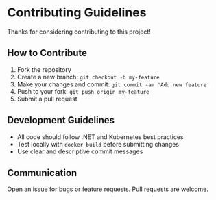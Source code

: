 # Contributing Guidelines

Thanks for considering contributing to this project!

## How to Contribute

1. Fork the repository
2. Create a new branch: `git checkout -b my-feature`
3. Make your changes and commit: `git commit -am 'Add new feature'`
4. Push to your fork: `git push origin my-feature`
5. Submit a pull request

## Development Guidelines

- All code should follow .NET and Kubernetes best practices
- Test locally with `docker build` before submitting changes
- Use clear and descriptive commit messages

## Communication

Open an issue for bugs or feature requests. Pull requests are welcome.
